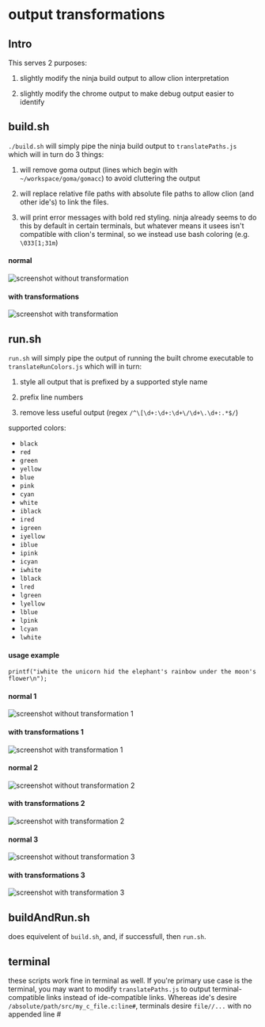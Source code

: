 # output transformations

## Intro

This serves 2 purposes:

1. slightly modify the ninja build output to allow clion interpretation

1. slightly modify the chrome output to make debug output easier to identify

## build.sh

`./build.sh` will simply pipe the ninja build output to `translatePaths.js` which will in turn do 3 things:

1. will remove goma output (lines which begin with `~/workspace/goma/gomacc`) to avoid cluttering the output

1. will replace relative file paths with absolute file paths to allow clion (and other ide's) to link the files.

1. will print error messages with bold red styling. ninja already seems to do this by default in certain terminals, but whatever means it usees isn't compatible with clion's terminal, so we instead use bash coloring (e.g. `\033[1;31m`)    

#### normal

![screenshot without transformation](./screenshots/build-untransformed.png)

#### with transformations

![screenshot with transformation](./screenshots/build-transformed.png)

## run.sh

`run.sh` will simply pipe the output of running the built chrome executable to `translateRunColors.js` which will in turn:

1. style all output that is prefixed by a supported style name

1. prefix line numbers

1. remove less useful output (regex `/^\[\d+:\d+:\d+\/\d+\.\d+:.*$/`)

supported colors:

- `black`
- `red`
- `green`
- `yellow`
- `blue`
- `pink`
- `cyan`
- `white`
- `iblack`
- `ired`
- `igreen`
- `iyellow`
- `iblue`
- `ipink`
- `icyan`
- `iwhite`
- `lblack`
- `lred`
- `lgreen`
- `lyellow`
- `lblue`
- `lpink`
- `lcyan`
- `lwhite`

#### usage example

`printf("iwhite the unicorn hid the elephant's rainbow under the moon's flower\n");`

#### normal 1

![screenshot without transformation 1](./screenshots/run-untransformed.png)

#### with transformations 1

![screenshot with transformation 1](./screenshots/run-transformed.png)

#### normal 2

![screenshot without transformation 2](./screenshots/run-untransformed-2.png)

#### with transformations 2

![screenshot with transformation 2](./screenshots/run-transformed-2.png)

#### normal 3

![screenshot without transformation 3](./screenshots/run-untransformed-3.png)

#### with transformations 3

![screenshot with transformation 3](./screenshots/run-transformed-3.png)

## buildAndRun.sh

does equivelent of `build.sh`, and, if successfull, then `run.sh`.

## terminal

these scripts work fine in terminal as well. If you're primary use case is the terminal, you may want to modify `translatePaths.js` to output terminal-compatible links instead of ide-compatible links. Whereas ide's desire `/absolute/path/src/my_c_file.c:line#`,
terminals desire `file//...` with no appended line #
